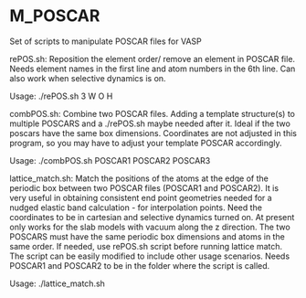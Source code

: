 # M_POSCAR
Set of scripts to manipulate POSCAR files for VASP

rePOS.sh: Reposition the element order/ remove an element in POSCAR file. Needs element names in the first line and atom numbers in the 6th line. Can also work when selective dynamics is on.

Usage: ./rePOS.sh 3 W O H


combPOS.sh: Combine two POSCAR files. Adding a template structure(s) to multiple POSCARS and a ./rePOS.sh maybe needed after it. Ideal if the two poscars have the same box dimensions. Coordinates are not adjusted in this program, so you may have to adjust your template POSCAR accordingly.

Usage: ./combPOS.sh POSCAR1 POSCAR2 POSCAR3


lattice_match.sh: Match the positions of the atoms at the edge of the periodic box between two POSCAR files (POSCAR1 and POSCAR2). It is very useful in obtaining consistent end point geometries needed for a nudged elastic band calculation - for interpolation points. Need the coordinates to be in cartesian and selective dynamics turned on. At present only works for the slab models with vacuum along the z direction. The two POSCARS must have the same periodic box dimensions and atoms in the same order. If needed, use rePOS.sh script before running lattice match. The script can be easily modified to include other usage scenarios. Needs POSCAR1 and POSCAR2 to be in the folder where the script is called.

Usage: ./lattice_match.sh
